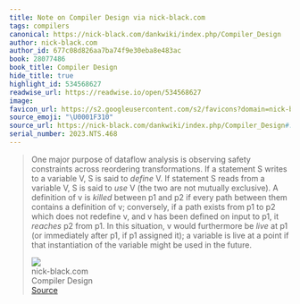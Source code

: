 ```yaml
---
title: Note on Compiler Design via nick-black.com
tags: compilers
canonical: https://nick-black.com/dankwiki/index.php/Compiler_Design
author: nick-black.com
author_id: 677c08d826aa7ba74f9e30eba8e483ac
book: 28077486
book_title: Compiler Design
hide_title: true
highlight_id: 534568627
readwise_url: https://readwise.io/open/534568627
image:
favicon_url: https://s2.googleusercontent.com/s2/favicons?domain=nick-black.com
source_emoji: "\U0001F310"
source_url: https://nick-black.com/dankwiki/index.php/Compiler_Design#:~:text=One%20major%20purpose,in%20the%20future.
serial_number: 2023.NTS.468
---
```

> One major purpose of dataflow analysis is observing safety constraints across reordering transformations. If a statement S writes to a variable V, S is said to *define* V. If statement S reads from a variable V, S is said to *use* V (the two are not mutually exclusive). A definition of v is *killed* between p1 and p2 if every path between them contains a definition of v; conversely, if a path exists from p1 to p2 which does not redefine v, and v has been defined on input to p1, it *reaches* p2 from p1. In this situation, v would furthermore be *live* at p1 (or immediately after p1, if p1 assigned it); a variable is live at a point if that instantiation of the variable might be used in the future.
> <div class="quoteback-footer"><div class="quoteback-avatar"><img class="mini-favicon" src="https://s2.googleusercontent.com/s2/favicons?domain=nick-black.com"></div><div class="quoteback-metadata"><div class="metadata-inner"><span style="display:none">FROM:</span><div aria-label="nick-black.com" class="quoteback-author"> nick-black.com</div><div aria-label="Compiler Design" class="quoteback-title"> Compiler Design</div></div></div><div class="quoteback-backlink"><a target="_blank" aria-label="go to the full text of this quotation" rel="noopener" href="https://nick-black.com/dankwiki/index.php/Compiler_Design#:~:text=One%20major%20purpose,in%20the%20future." class="quoteback-arrow"> Source</a></div></div>